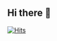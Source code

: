 ## Hi there 👋

<a href="https://hits.sh/github.com/wjdrjs00/"><img alt="Hits" src="https://hits.sh/github.com/wjdrjs00.svg?view=today-total&color=000000&labelColor=000000&logo=github"/></a>
